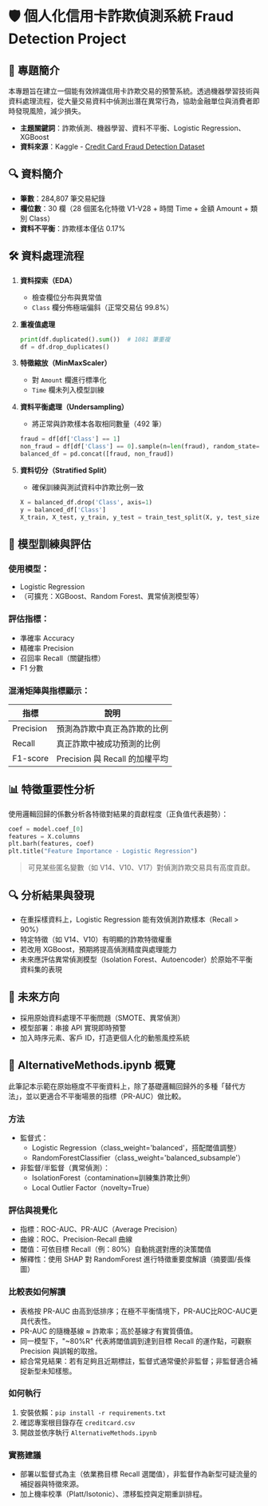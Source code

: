 
# 🛡️ 個人化信用卡詐欺偵測系統 Fraud Detection Project

## 📌 專題簡介

本專題旨在建立一個能有效辨識信用卡詐欺交易的預警系統。透過機器學習技術與資料處理流程，從大量交易資料中偵測出潛在異常行為，協助金融單位與消費者即時發現風險，減少損失。

- **主題關鍵詞**：詐欺偵測、機器學習、資料不平衡、Logistic Regression、XGBoost
- **資料來源**：Kaggle - [Credit Card Fraud Detection Dataset](https://www.kaggle.com/datasets/mlg-ulb/creditcardfraud)

## 🔍 資料簡介

- **筆數**：284,807 筆交易紀錄
- **欄位數**：30 欄（28 個匿名化特徵 V1-V28 + 時間 Time + 金額 Amount + 類別 Class）
- **資料不平衡**：詐欺樣本僅佔 0.17%

## 🛠️ 資料處理流程

1. **資料探索（EDA）**
   - 檢查欄位分布與異常值
   - `Class` 欄分佈極端偏斜（正常交易佔 99.8%）

2. **重複值處理**
   ```python
   print(df.duplicated().sum())  # 1081 筆重複
   df = df.drop_duplicates()
   ```

3. **特徵縮放（MinMaxScaler）**
   - 對 `Amount` 欄進行標準化
   - `Time` 欄未列入模型訓練

4. **資料平衡處理（Undersampling）**
   - 將正常與詐欺樣本各取相同數量（492 筆）
   ```python
   fraud = df[df['Class'] == 1]
   non_fraud = df[df['Class'] == 0].sample(n=len(fraud), random_state=42)
   balanced_df = pd.concat([fraud, non_fraud])
   ```

5. **資料切分（Stratified Split）**
   - 確保訓練與測試資料中詐欺比例一致
   ```python
   X = balanced_df.drop('Class', axis=1)
   y = balanced_df['Class']
   X_train, X_test, y_train, y_test = train_test_split(X, y, test_size=0.2, stratify=y)
   ```

## 🤖 模型訓練與評估

### 使用模型：
- Logistic Regression
- （可擴充：XGBoost、Random Forest、異常偵測模型等）

### 評估指標：
- 準確率 Accuracy
- 精確率 Precision
- 召回率 Recall（關鍵指標）
- F1 分數

### 混淆矩陣與指標顯示：
| 指標 | 說明 |
|------|------|
| Precision | 預測為詐欺中真正為詐欺的比例 |
| Recall | 真正詐欺中被成功預測的比例 |
| F1-score | Precision 與 Recall 的加權平均 |

## 📊 特徵重要性分析

使用邏輯回歸的係數分析各特徵對結果的貢獻程度（正負值代表趨勢）：

```python
coef = model.coef_[0]
features = X.columns
plt.barh(features, coef)
plt.title("Feature Importance - Logistic Regression")
```

> 可見某些匿名變數（如 V14、V10、V17）對偵測詐欺交易具有高度貢獻。

## 🔍 分析結果與發現

- 在重採樣資料上，Logistic Regression 能有效偵測詐欺樣本（Recall > 90%）
- 特定特徵（如 V14、V10）有明顯的詐欺特徵權重
- 若改用 XGBoost，預期將提高偵測精度與處理能力
- 未來應評估異常偵測模型（Isolation Forest、Autoencoder）於原始不平衡資料集的表現

## 📌 未來方向

- 採用原始資料處理不平衡問題（SMOTE、異常偵測）
- 模型部署：串接 API 實現即時預警
- 加入時序元素、客戶 ID，打造更個人化的動態風控系統

## 📘 AlternativeMethods.ipynb 概覽

此筆記本示範在原始極度不平衡資料上，除了基礎邏輯回歸外的多種「替代方法」，並以更適合不平衡場景的指標（PR-AUC）做比較。

### 方法
- 監督式：
  - Logistic Regression（class_weight='balanced'，搭配閾值調整）
  - RandomForestClassifier（class_weight='balanced_subsample'）
- 非監督/半監督（異常偵測）：
  - IsolationForest（contamination≈訓練集詐欺比例）
  - Local Outlier Factor（novelty=True）

### 評估與視覺化
- 指標：ROC-AUC、PR-AUC（Average Precision）
- 曲線：ROC、Precision-Recall 曲線
- 閾值：可依目標 Recall（例：80%）自動挑選對應的決策閾值
- 解釋性：使用 SHAP 對 RandomForest 進行特徵重要度解讀（摘要圖/長條圖）

### 比較表如何解讀
- 表格按 PR-AUC 由高到低排序；在極不平衡情境下，PR-AUC比ROC-AUC更具代表性。
- PR-AUC 的隨機基線 ≈ 詐欺率；高於基線才有實質價值。
- 同一模型下，"~80%R" 代表將閾值調到達到目標 Recall 的運作點，可觀察 Precision 與誤報的取捨。
- 綜合常見結果：若有足夠且近期標註，監督式通常優於非監督；非監督適合補捉新型未知樣態。

### 如何執行
1. 安裝依賴：`pip install -r requirements.txt`
2. 確認專案根目錄存在 `creditcard.csv`
3. 開啟並依序執行 `AlternativeMethods.ipynb`

### 實務建議
- 部署以監督式為主（依業務目標 Recall 選閾值），非監督作為新型可疑流量的補捉器與特徵來源。
- 加上機率校準（Platt/Isotonic）、漂移監控與定期重訓排程。